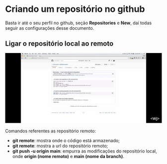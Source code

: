 # Criando um repositório no github

Basta ir até o seu perfil no github, seção **Repositories** e **New**, daí todas seguir as configurações desse documento.

## Ligar o repositório local ao remoto

![Ligando repositórios](/3.RepositórioRemoto/imagens/LigarRepositórios.jpeg)

Comandos referentes as repositório remoto:

- **git remote**: mostra onde o código está armazenado;
- **git remote**: mostra a url do repositório remoto;
- **git push -u origin main**: empurra as modificações do repositório local, onde **origin (nome remoto)** e **main (nome da branch)**.
